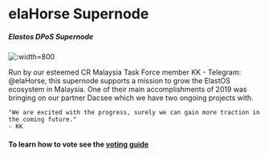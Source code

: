 
# elaHorse Supernode
##### Elastos DPoS Supernode

![](https://d1717iy6bbpwr8.cloudfront.net/assets/img/cr-regions/elanodes-elahorse.png ':width=800')

Run by our esteemed CR Malaysia Task Force member KK - Telegram: @elaHorse, this supernode supports a
mission to grow the ElastOS ecosystem in Malaysia. One of their main accomplishments of 2019 was bringing on our
partner Dacsee which we have two ongoing projects with.

    "We are excited with the progress, surely we can gain more traction in the coming future."
    - KK

#### To learn how to vote see the&nbsp;[voting guide](/main/voting-guide.md)

